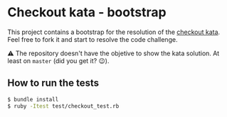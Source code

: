 # Checkout kata - bootstrap

This project contains a bootstrap for the resolution of the [checkout kata](http://codekata.com/kata/kata09-back-to-the-checkout/). Feel free to fork it and start to resolve the code challenge.

:warning: The repository doesn't have the objetive to show the kata solution. At least on `master` (did you get it? :wink:).

## How to run the tests

```bash
$ bundle install
$ ruby -Itest test/checkout_test.rb
```